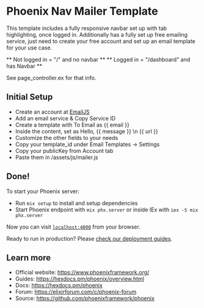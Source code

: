 # Phoenix Nav Mailer Template

This template includes a fully responsive navbar set up with tab highlighting, once logged in. Additionally has a fully set up free emailing service, just need to create your free account and set up an email template for your use case.

** Not logged in = "/" and no navbar **
** Logged in = "/dashboard" and has Navbar **

See page_controller.ex for that info.

## Initial Setup

- Create an account at [EmailJS](https://www.emailjs.com/)
- Add an email service & Copy Service ID
- Create a template with To Email as {{ email }}
- Inside the content, set as Hello, {{ message }} \n {{ url }}
- Customize the other fields to your needs
- Copy your template_id under Email Templates -> Settings
- Copy your publicKey from Account tab
- Paste them in /assets/js/mailer.js

## Done!

To start your Phoenix server:

- Run `mix setup` to install and setup dependencies
- Start Phoenix endpoint with `mix phx.server` or inside IEx with `iex -S mix phx.server`

Now you can visit [`localhost:4000`](http://localhost:4000) from your browser.

Ready to run in production? Please [check our deployment guides](https://hexdocs.pm/phoenix/deployment.html).

## Learn more

- Official website: https://www.phoenixframework.org/
- Guides: https://hexdocs.pm/phoenix/overview.html
- Docs: https://hexdocs.pm/phoenix
- Forum: https://elixirforum.com/c/phoenix-forum
- Source: https://github.com/phoenixframework/phoenix
